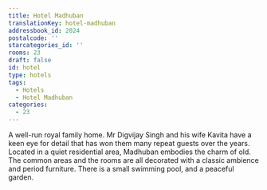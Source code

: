 ```yaml
---
title: Hotel Madhuban
translationKey: hotel-madhuban
addressbook_id: 2024
postalcode: ''
starcategories_id: ''
rooms: 23
draft: false
id: hotel
type: hotels
tags:
  - Hotels
  - Hotel Madhuban
categories:
  - 23
---
```

A well-run royal family home. Mr Digvijay Singh and his wife Kavita have a keen eye for detail that has won them many repeat guests over the years. Located in a quiet residential area, Madhuban embodies the charm of old. The common areas and the rooms are all decorated with a classic ambience and period furniture. There is a small swimming pool, and a peaceful garden.